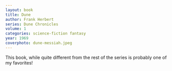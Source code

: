 ```yaml
---
layout: book
title: Dune
author: Frank Herbert
series: Dune Chronicles
volume: 1
categories: science-fiction fantasy
year: 1969
coverphoto: dune-messiah.jpeg
---
```


This book, while quite different from the rest of the series is probably one of
my favorites!
